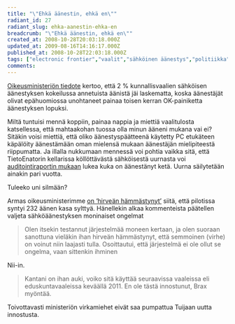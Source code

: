 ```yaml
---
title: "\"Ehkä äänestin, ehkä en\""
radiant_id: 27
radiant_slug: ehka-aanestin-ehka-en
breadcrumb: "\"Ehkä äänestin, ehkä en\""
created_at: 2008-10-28T20:03:18.000Z
updated_at: 2009-08-16T14:16:17.000Z
published_at: 2008-10-28T22:03:18.000Z
tags: ["electronic frontier","vaalit","sähköinen äänestys","politiikka"]
comments:
---
```

<p><a href="http://www.om.fi/Etusivu/Ajankohtaista/Uutiset/1224166604122">Oikeusministeriön tiedote</a> kertoo, että 2 % kunnallisvaalien sähköisen äänestyksen kokeilussa annetuista äänistä jäi laskematta, koska äänestäjät olivat epähuomiossa unohtaneet painaa toisen kerran OK-painiketta äänestyksen lopuksi.</p>
<p>Miltä tuntuisi mennä koppiin, painaa nappia ja miettiä vaalitulosta katsellessa, että mahtaakohan tuossa olla minun ääneni mukana vai ei?  Sitäkin voisi miettiä, että oliko äänestyspäätteenä käytetty PC etukäteen käpälöity äänestämään oman mielensä mukaan äänestäjän mielipiteestä riippumatta.  Ja illalla nukkumaan mennessä voi pohtia vaikka sitä, että TietoEnatorin kellarissa köllöttävästä sähköisestä uurnasta voi <a href="http://www.vaalit.fi/uploads/6d8qgeom5g.pdf">auditointiraportin mukaan</a> lukea kuka on äänestänyt ketä.  Uurna säilytetään ainakin pari vuotta.</p>
<p>Tuleeko uni silmään?</p>
<p>Armas oikeusministerimme <a href="http://www.iltasanomat.fi/uutiset/kotimaa/uutinen.asp?id=1606342">on &#8216;hirveän hämmästynyt&#8217;</a> siitä, että pilotissa syntyi 232 äänen kasa sylttyä.  Hänellekin alkaa kommenteista päätellen valjeta sähköäänestyksen moninaiset ongelmat</p>
<blockquote>
<p>Olen itsekin testannut järjestelmää moneen kertaan, ja olen suoraan sanottuna vieläkin ihan hirveän hämmästynyt, että semmoinen (virhe) on voinut niin laajasti tulla. Osoittautui, että järjestelmä ei ole ollut se ongelma, vaan sittenkin ihminen</p>
</blockquote>
<p>Nii-in.</p>
<blockquote>
<p>Kantani on ihan auki, voiko sitä käyttää seuraavissa vaaleissa eli eduskuntavaaleissa keväällä 2011. En ole tästä innostunut, Brax myöntää.</p>
</blockquote>
<p>Toivottavasti ministeriön virkamiehet eivät saa pumpattua Tuijaan uutta innostusta.</p>